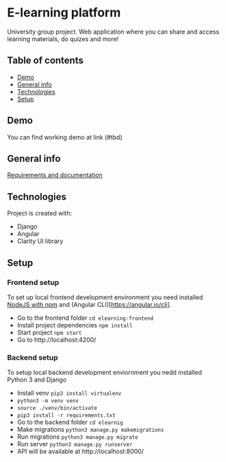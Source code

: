 # E-learning platform
University group project. Web application where you can share and access learning materials, do quizes and more!

## Table of contents
* [Demo](#demo)
* [General info](#general-info)
* [Technologies](#technologies)
* [Setup](#setup)

## Demo
You can find working demo at link (#tbd)

## General info
[Requirements and documentation](https://docs.google.com/document/d/1ePbhBakCs22f5DQX22LmuklZ90XHLyQWQnNu46i2yyA/edit?usp=sharing)


## Technologies
Project is created with:
* Django
* Angular
* Clarity UI library
	
## Setup
### Frontend setup
To set up local frontend development environment you need installed [NodeJS with npm](https://nodejs.org/en/download/) and (Angular CLI)[https://angular.io/cli].
* Go to the frontend folder `cd elearning-frontend`
* Install project dependencies `npm install`
* Start project `npm start`
* Go to http://localhost:4200/
### Backend setup
To setup local backend development enviornment you nedd installed Python 3 and Django
* Install venv `pip3 install virtualenv`
* `python3 -m venv venv`
* `source ./venv/bin/activate`
* `pip3 install -r requirements.txt`
* Go to the backend folder `cd elearnig`
* Make migrations `python3 manage.py makemigrations`
* Run migrations `python3 manage.py migrate`
* Run server `python3 manage.py runserver`
* API will be available at http://localhost:8000/

